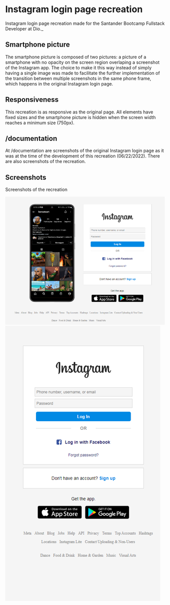 ﻿# Instagram login page recreation

Instagram login page recreation made for the Santander Bootcamp Fullstack Developer at Dio._

## Smartphone picture

The smartphone picture is composed of two pictures: a picture of a smartphone with no opacity on the screen region overlaping a screenshot of the Instagram app. The choice to make it this way instead of simply having a single image was made to facilitate the further implementation of the transition between multiple screenshots in the same phone frame, which happens in the original Instagram login page.

## Responsiveness

This recreation is as responsive as the original page. All elements have fixed sizes and the smartphone picture is hidden when the screen width reaches a minimum size (750px).

## /documentation

At /documentation are screenshots of the original Instagram login page as it was at the time of the development of this recreation (06/22/2022). There are also screenshots of the recreation.

## Screenshots

Screenshots of the recreation

![Full width page](documentation/recreation-horizontal.png)
![Small width page](documentation/recreation-vertical.png)